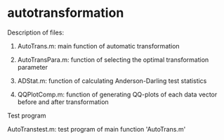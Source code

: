 # autotransformation
Description of files:

1. AutoTrans.m:  main function of automatic transformation 

2. AutoTransPara.m: function of selecting the optimal transformation parameter

3. ADStat.m: function of calculating Anderson-Darling test statistics

4. QQPlotComp.m: function of generating QQ-plots of each data vector before and after transformation

Test program

AutoTranstest.m: test program of main function 'AutoTrans.m'
